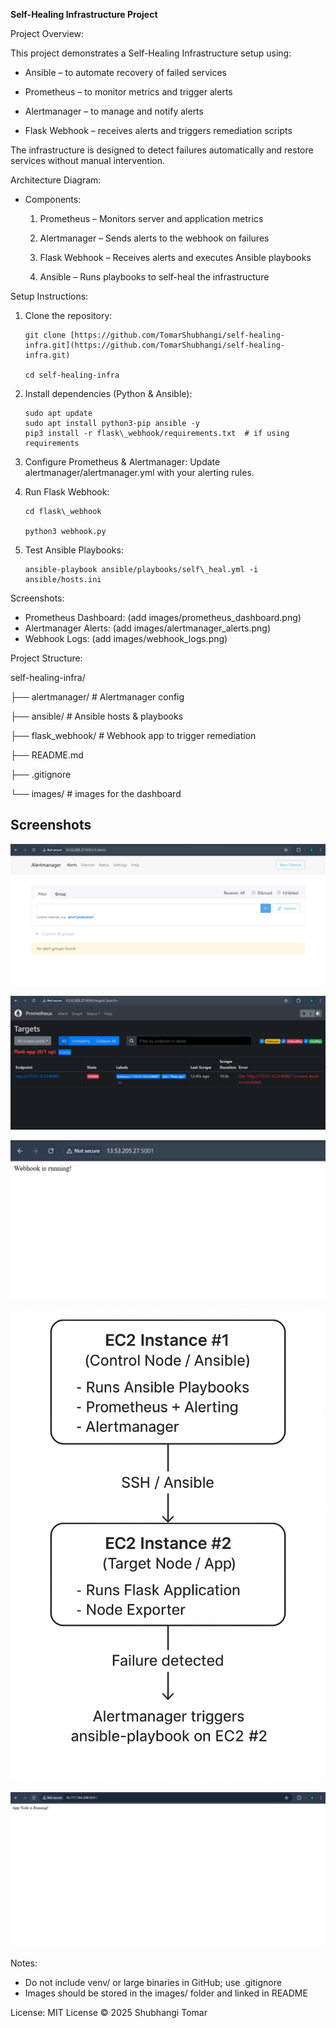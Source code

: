 **Self-Healing Infrastructure Project**

Project Overview:

This project demonstrates a Self-Healing Infrastructure setup using:

* Ansible – to automate recovery of failed services

* Prometheus – to monitor metrics and trigger alerts

* Alertmanager – to manage and notify alerts

* Flask Webhook – receives alerts and triggers remediation scripts


The infrastructure is designed to detect failures automatically and restore services without manual intervention.


Architecture Diagram:

* Components:


  1. Prometheus – Monitors server and application metrics

  2. Alertmanager – Sends alerts to the webhook on failures

  3. Flask Webhook – Receives alerts and executes Ansible playbooks

  4. Ansible – Runs playbooks to self-heal the infrastructure


Setup Instructions:

1. Clone the repository:

       git clone [https://github.com/TomarShubhangi/self-healing-infra.git](https://github.com/TomarShubhangi/self-healing-infra.git)

       cd self-healing-infra

3. Install dependencies (Python & Ansible):

       sudo apt update
       sudo apt install python3-pip ansible -y
       pip3 install -r flask\_webhook/requirements.txt  # if using requirements

5. Configure Prometheus & Alertmanager: Update alertmanager/alertmanager.yml with your alerting rules.

6. Run Flask Webhook:

       cd flask\_webhook

       python3 webhook.py

7. Test Ansible Playbooks:

       ansible-playbook ansible/playbooks/self\_heal.yml -i ansible/hosts.ini

Screenshots:

* Prometheus Dashboard: (add images/prometheus\_dashboard.png)
* Alertmanager Alerts: (add images/alertmanager\_alerts.png)
* Webhook Logs: (add images/webhook\_logs.png)

Project Structure:

self-healing-infra/

├── alertmanager/           # Alertmanager config

├── ansible/                # Ansible hosts & playbooks

├── flask\_webhook/          # Webhook app to trigger remediation

├── README.md

├── .gitignore

└── images/                 # images for the dashboard


## Screenshots

![Alertmanager](images/alertmanager.png)

![Prometheus Dashboard](images/prometheus.png)

![Webhook Logs](images/webhook.png)

![Flowchart](images/flowchart.png)

![Other](images/1.png)


Notes:

* Do not include venv/ or large binaries in GitHub; use .gitignore
* Images should be stored in the images/ folder and linked in README

License:
MIT License © 2025 Shubhangi Tomar

